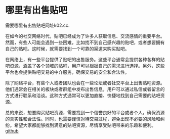 # 哪里有出售贴吧

需要哪里有出售贴吧网址k02.cc.

在如今的社交网络时代，贴吧已经成为了许多人获取信息、交流感情的重要平台。然而，有些人可能会遇到一些困难，比如找不到自己感兴趣的贴吧，或者想要拥有自己的贴吧。这时候，就需要找到一个可靠的渠道来购买贴吧。

在网络上，有一些平台提供了贴吧的出售服务。这些平台通常会提供各种各样的贴吧资源，涵盖了各个领域的贴吧，用户可以根据自己的需求进行选择。另外，这些平台也会提供贴吧交易的中介服务，确保交易的安全和合法性。

除了网络平台，有些个人或者团队也会在一些论坛或者社交平台上出售贴吧资源。他们通常会在相关的板块或者群组中发布出售信息，用户可以通过私信或者留言的方式进行联系和洽谈。这种方式通常可以更加直接、快捷地找到自己需要的贴吧资源。

总的来说，想要购买贴吧资源，需要找到一个信誉良好的平台或者个人，确保资源的真实性和合法性。同时，也需要谨慎对待交易过程，避免出现不必要的风险和纠纷。希望大家都能够找到满意的贴吧资源，尽情享受贴吧带来的乐趣和便利。[github](https://github.com)